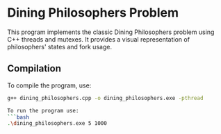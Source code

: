 # Dining Philosophers Problem

This program implements the classic Dining Philosophers problem using C++ threads and mutexes. It provides a visual representation of philosophers' states and fork usage.

## Compilation

To compile the program, use:

```bash
g++ dining_philosophers.cpp -o dining_philosophers.exe -pthread

To run the program use:
```bash 
.\dining_philosophers.exe 5 1000 
